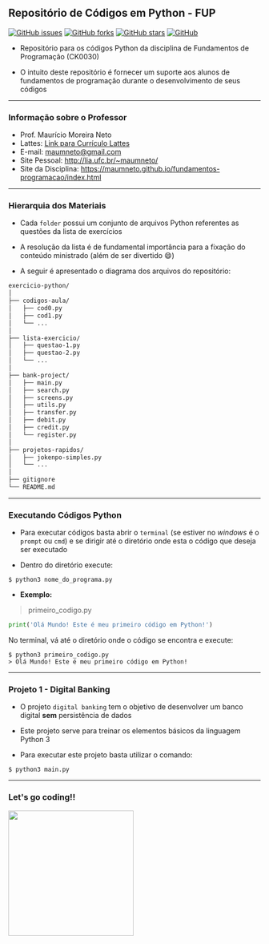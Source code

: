 ## <b>Repositório de Códigos em Python - FUP</b>
[![GitHub issues](https://img.shields.io/github/issues/maumneto/exercicio-python)](https://github.com/maumneto/exercicio-python/issues)
[![GitHub forks](https://img.shields.io/github/forks/maumneto/exercicio-python)](https://github.com/maumneto/exercicio-python/network)
[![GitHub stars](https://img.shields.io/github/stars/maumneto/exercicio-python)](https://github.com/maumneto/exercicio-python/stargazers)
[![GitHub](https://img.shields.io/badge/version-1.0.0-orange)](https://img.shields.io/badge/version-1.0.0-orange)

- Repositório para os códigos Python da disciplina de Fundamentos de Programação (CK0030)
  
- O intuito deste repositório é fornecer um suporte aos alunos de fundamentos de programação durante o desenvolvimento de seus códigos 
  
-----
### <b>Informação sobre o Professor</b>
- Prof. Maurício Moreira Neto
- Lattes: [Link para Currículo Lattes](http://lattes.cnpq.br/7534400645876830)
- E-mail: <maumneto@gmail.com>
- Site Pessoal: http://lia.ufc.br/~maumneto/
- Site da Disciplina: https://maumneto.github.io/fundamentos-programacao/index.html

-----
### <b>Hierarquia dos Materiais</b>
- Cada `folder` possui um conjunto de arquivos Python referentes as questões da lista de exercícios
  
- A resolução da lista é de fundamental importância para a fixação do conteúdo ministrado (além de ser divertido :smile:)
  
- A seguir é apresentado o diagrama dos arquivos do repositório: 
  
```bash
exercicio-python/
│
├── codigos-aula/
│   ├── cod0.py
│   ├── cod1.py
│   └── ...
│
├── lista-exercicio/
│   ├── questao-1.py
│   ├── questao-2.py
│   └── ...
│
├── bank-project/
│   ├── main.py
│   ├── search.py
│   ├── screens.py
│   ├── utils.py
│   ├── transfer.py
│   ├── debit.py
│   ├── credit.py
│   └── register.py
│
├── projetos-rapidos/
│   ├── jokenpo-simples.py
│   └── ...
│
├── gitignore
└── README.md
```

-----
### <b>Executando Códigos Python</b>
- Para executar códigos basta abrir o `terminal` (se estiver no *windows* é o `prompt` ou `cmd`) e se dirigir até o diretório onde esta o código que deseja ser executado
  
- Dentro do diretório execute:
~~~console
$ python3 nome_do_programa.py
~~~

- <b>Exemplo:</b>

> primeiro_codigo.py
~~~python
print('Olá Mundo! Este é meu primeiro código em Python!')
~~~
No terminal, vá até o diretório onde o código se encontra e execute:
 
~~~console
$ python3 primeiro_codigo.py
> Olá Mundo! Este é meu primeiro código em Python!
~~~

-----
### <b>Projeto 1 - Digital Banking</b>
- O projeto `digital banking` tem o objetivo de desenvolver um banco digital <b>sem</b> persistência de dados

- Este projeto serve para treinar os elementos básicos da linguagem Python 3

- Para executar este projeto basta utilizar o comando:

```console
$ python3 main.py
``` 

-----
### <b>Let's go coding!!</b>

<img src="https://media.giphy.com/media/LmNwrBhejkK9EFP504/giphy.gif" width="250" height="250" />
